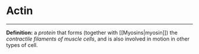 # Actin
---
**Definition:**
a *protein* that forms (together with [[Myosins|myosin]]) the *contractile filaments of muscle cells*, and is also involved in motion in other types of cell.